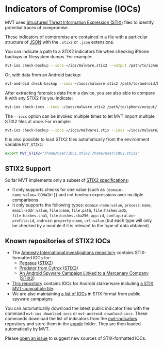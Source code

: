 # Indicators of Compromise (IOCs)

MVT uses [Structured Threat Information Expression (STIX)](https://oasis-open.github.io/cti-documentation/stix/intro.html) files to identify potential traces of compromise.

These indicators of compromise are contained in a file with a particular structure of [JSON](https://en.wikipedia.org/wiki/JSON) with the `.stix2` or `.json` extensions.

You can indicate a path to a STIX2 indicators file when checking iPhone backups or filesystem dumps. For example:

```bash
mvt-ios check-backup --iocs ~/ios/malware.stix2 --output /path/to/iphone/output /path/to/backup
```

Or, with data from an Android backup:

```bash
mvt-android check-backup --iocs ~/iocs/malware.stix2 /path/to/android/backup/
```

After extracting forensics data from a device, you are also able to compare it with any STIX2 file you indicate:

```bash
mvt-ios check-iocs --iocs ~/iocs/malware.stix2 /path/to/iphone/output/
```

The `--iocs` option can be invoked multiple times to let MVT import multiple STIX2 files at once. For example:

```bash
mvt-ios check-backup --iocs ~/iocs/malware1.stix --iocs ~/iocs/malware2.stix2 /path/to/backup
```

It is also possible to load STIX2 files automatically from the environment variable `MVT_STIX2`:

```bash
export MVT_STIX2="/home/user/IOC1.stix2:/home/user/IOC2.stix2"
```

## STIX2 Support

So far MVT implements only a subset of [STIX2 specifications](https://docs.oasis-open.org/cti/stix/v2.1/csprd01/stix-v2.1-csprd01.html):

* It only supports checks for one value (such as `[domain-name:value='DOMAIN']`) and not boolean expressions over multiple comparisons
* It only supports the following types: `domain-name:value`, `process:name`, `email-addr:value`, `file:name`, `file:path`, `file:hashes.md5`, `file:hashes.sha1`, `file:hashes.sha256`, `app:id`, `configuration-profile:id`, `android-property:name`, `url:value` (but each type will only be checked by a module if it is relevant to the type of data obtained)

## Known repositories of STIX2 IOCs

- The [Amnesty International investigations repository](https://github.com/AmnestyTech/investigations) contains STIX-formatted IOCs for:
    - [Pegasus](https://en.wikipedia.org/wiki/Pegasus_(spyware)) ([STIX2](https://raw.githubusercontent.com/AmnestyTech/investigations/master/2021-07-18_nso/pegasus.stix2))
    - [Predator from Cytrox](https://citizenlab.ca/2021/12/pegasus-vs-predator-dissidents-doubly-infected-iphone-reveals-cytrox-mercenary-spyware/) ([STIX2](https://raw.githubusercontent.com/AmnestyTech/investigations/master/2021-12-16_cytrox/cytrox.stix2))
    - [An Android Spyware Campaign Linked to a Mercenary Company](https://github.com/AmnestyTech/investigations/tree/master/2023-03-29_android_campaign) ([STIX2](https://github.com/AmnestyTech/investigations/blob/master/2023-03-29_android_campaign/malware.stix2))
- [This repository](https://github.com/Te-k/stalkerware-indicators) contains IOCs for Android stalkerware including [a STIX MVT-compatible file](https://raw.githubusercontent.com/Te-k/stalkerware-indicators/master/generated/stalkerware.stix2).
- We are also maintaining [a list of IOCs](https://github.com/mvt-project/mvt-indicators) in STIX format from public spyware campaigns.

You can automaticallly download the latest public indicator files with the command `mvt-ios download-iocs` or `mvt-android download-iocs`. These commands download the list of indicators from the [mvt-indicators](https://github.com/mvt-project/mvt-indicators/blob/main/indicators.yaml) repository and store them in the [appdir](https://pypi.org/project/appdirs/) folder. They are then loaded automatically by MVT.

Please [open an issue](https://github.com/mvt-project/mvt/issues/) to suggest new sources of STIX-formatted IOCs.



